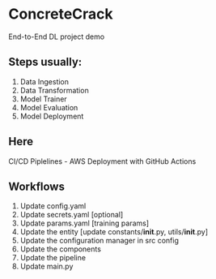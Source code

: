 # ConcreteCrack
End-to-End DL project demo

## Steps usually:
1. Data Ingestion
2. Data Transformation
3. Model Trainer
4. Model Evaluation
5. Model Deployment

## Here
CI/CD Piplelines - AWS Deployment with GitHub Actions


## Workflows

1. Update config.yaml
2. Update secrets.yaml [optional]
3. Update params.yaml [training params]
4. Update the entity [update constants/__init__.py, utils/__init__.py]
5. Update the configuration manager in src config
6. Update the components
7. Update the pipeline
8. Update main.py
